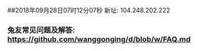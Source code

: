 ##2018年09月28日07时12分07秒 新址: 104.248.202.222
### 兔友常见问题及解答: https://github.com/wanggonging/d/blob/w/FAQ.md
